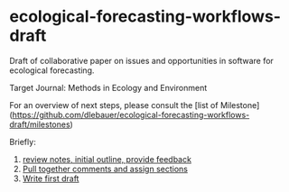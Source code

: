 ecological-forecasting-workflows-draft
======================================

Draft of collaborative paper on issues and opportunities in software for ecological forecasting.

Target Journal: Methods in Ecology and Environment

For an overview of next steps, please consult the [list of  Milestone] (https://github.com/dlebauer/ecological-forecasting-workflows-draft/milestones)

Briefly:

1. [review notes, initial outline, provide feedback](https://github.com/dlebauer/ecological-forecasting-workflows-draft/milestones/Review%20of%20initial%20outline,%20propose%20contributions%20to%20writing)
2. [Pull together comments and assign sections](https://github.com/dlebauer/ecological-forecasting-workflows-draft/milestones/Pull%20together%20comments%20and%20assign%20sections)
3. [Write first draft](https://github.com/dlebauer/ecological-forecasting-workflows-draft/milestones/first%20draft%20of%20paper)
